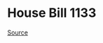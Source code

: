 # House Bill 1133

[Source](http://lawfilesext.leg.wa.gov/biennium/2021-22/Xml/Bills/House%20Bills/1133.xml)